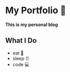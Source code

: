 # My Portfolio :rocket:

**This is my personal blog**

## What I Do
* eat :ramen:
* sleep :alarm_clock:
* code :computer:
